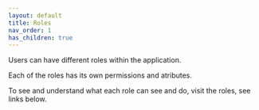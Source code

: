 ```yaml
---
layout: default
title: Roles
nav_order: 1
has_children: true
---
```


Users can have different roles within the application.

Each of the roles has its own permissions and atributes.

To see and understand what each role can see and do, visit the roles, see links below.

